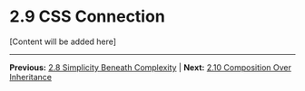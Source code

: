 # 2.9 CSS Connection

[Content will be added here]

---

**Previous:** [2.8 Simplicity Beneath Complexity](./2.8-simplicity-beneath-complexity.md) | **Next:** [2.10 Composition Over Inheritance](./2.10-composition-over-inheritance.md)
